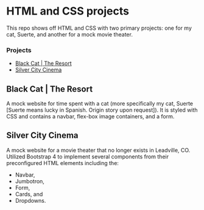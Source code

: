 # HTML and CSS projects

This repo shows off HTML and CSS with two primary projects: one for my cat, Suerte, and another for a mock movie theater.

<h3>Projects</h3>
  <ul>
    <li><a href="https://github.com/bpochon87/HTML-and-CSS-projects/tree/main/Website" target="_blank">Black Cat | The Resort<a></li>
    <li><a href="http://https://github.com/bpochon87/HTML-and-CSS-projects/tree/main/bootstrap4_project target="_blank">Silver City Cinema<a></li>
  </ul>
  
  
<h2>Black Cat | The Resort</h2>
A mock website for time spent with a cat (more specifically my cat, Suerte [Suerte means lucky in Spanish. Origin story upon request]). It is styled with CSS and
contains a navbar, flex-box image containers, and a form.

<h2>Silver City Cinema</h2>
A mock website for a movie theater that no longer exists in Leadville, CO. Utilized Bootstrap 4 to implement several components from their preconfigured HTML
elements including the:
<ul>
    <li>Navbar,</li>
    <li>Jumbotron,</li>
    <li>Form,</li>
    <li>Cards, and</li>
    <li>Dropdowns.</li>
</ul>
